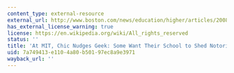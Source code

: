 ```yaml
---
content_type: external-resource
external_url: http://www.boston.com/news/education/higher/articles/2008/10/15/at_mit_chic_nudges_geek/
has_external_license_warning: true
license: https://en.wikipedia.org/wiki/All_rights_reserved
status: ''
title: 'At MIT, Chic Nudges Geek: Some Want Their School to Shed Notorious Nerd Image'
uid: 7a749413-e110-4a80-b501-97ec8a9e3971
wayback_url: ''
---
```

